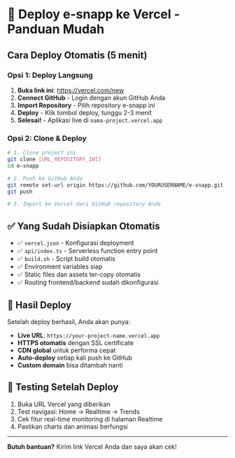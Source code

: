 # 🚀 Deploy e-snapp ke Vercel - Panduan Mudah

## Cara Deploy Otomatis (5 menit)

### Opsi 1: Deploy Langsung
1. **Buka link ini**: https://vercel.com/new
2. **Connect GitHub** - Login dengan akun GitHub Anda  
3. **Import Repository** - Pilih repository e-snapp ini
4. **Deploy** - Klik tombol deploy, tunggu 2-3 menit
5. **Selesai!** - Aplikasi live di `nama-project.vercel.app`

### Opsi 2: Clone & Deploy
```bash
# 1. Clone project ini
git clone [URL_REPOSITORY_INI]
cd e-snapp

# 2. Push ke GitHub Anda
git remote set-url origin https://github.com/YOURUSERNAME/e-snapp.git
git push

# 3. Import ke Vercel dari GitHub repository Anda
```

## ✅ Yang Sudah Disiapkan Otomatis

- ✅ `vercel.json` - Konfigurasi deployment
- ✅ `api/index.ts` - Serverless function entry point  
- ✅ `build.sh` - Script build otomatis
- ✅ Environment variables siap
- ✅ Static files dan assets ter-copy otomatis
- ✅ Routing frontend/backend sudah dikonfigurasi

## 🎯 Hasil Deploy

Setelah deploy berhasil, Anda akan punya:

- **Live URL**: `https://your-project-name.vercel.app`
- **HTTPS otomatis** dengan SSL certificate
- **CDN global** untuk performa cepat
- **Auto-deploy** setiap kali push ke GitHub
- **Custom domain** bisa ditambah nanti

## 📱 Testing Setelah Deploy

1. Buka URL Vercel yang diberikan
2. Test navigasi: Home → Realtime → Trends  
3. Cek fitur real-time monitoring di halaman Realtime
4. Pastikan charts dan animasi berfungsi

---

**Butuh bantuan?** Kirim link Vercel Anda dan saya akan cek!
